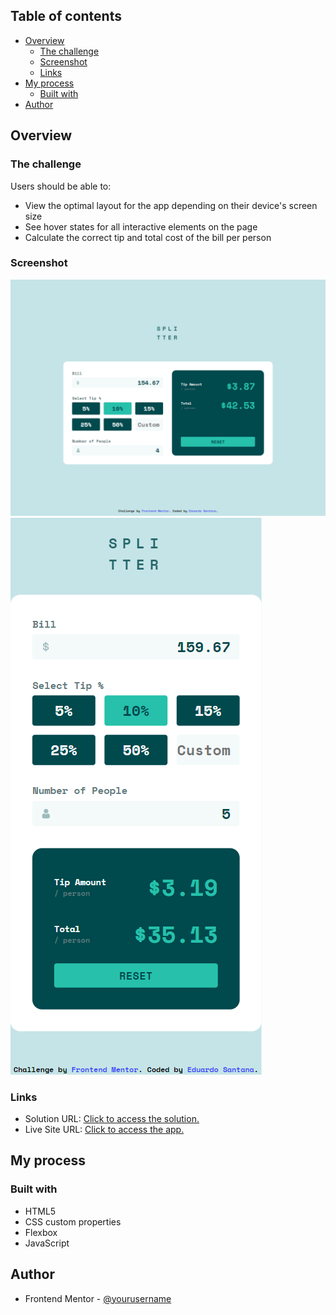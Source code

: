 ## Table of contents

- [Overview](#overview)
  - [The challenge](#the-challenge)
  - [Screenshot](#screenshot)
  - [Links](#links)
- [My process](#my-process)
  - [Built with](#built-with)
- [Author](#author)

## Overview

### The challenge

Users should be able to:

- View the optimal layout for the app depending on their device's screen size
- See hover states for all interactive elements on the page
- Calculate the correct tip and total cost of the bill per person

### Screenshot

![](./screenshots/desktop.png)
![](./screenshots/mobile.png)

### Links

- Solution URL: [Click to access the solution.](https://github.com/eduardosantanna/tip-calculator-app)
- Live Site URL: [Click to access the app.](https://eduardosantanna.github.io/tip-calculator-app/)

## My process

### Built with

- HTML5
- CSS custom properties
- Flexbox
- JavaScript

## Author

- Frontend Mentor - [@yourusername](https://www.frontendmentor.io/profile/yourusername)
